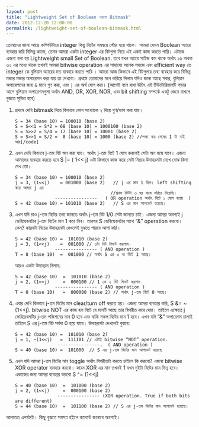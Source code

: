 ```yaml
---
layout: post
title: "Lightweight Set of Boolean ওরফে Bitmask"
date: 2012-12-20 12:00:00
permalink: /lightweight-set-of-boolean-bitmask.html
---
```

তোমাদের জানা আছে কম্পিউটারে integer কিছু বিটের সমন্বয়ে স্টোর হয়ে থাকে। আমরা যেমন Boolean অ্যারে ব্যবহার করি বিভিন্ন কাজে, তেমন আমরা একটা integer এর বিটগুলা নিয়ে এই একই কাজ করতে পারি। এটাকে এজন্য বলা হয় Lightweight small Set of Boolean. তবে যখন অ্যারে সাইজ কম থাকে অর্থাৎ ১৬ অথবা ৩২ এর মধ্যে থাকে তখনই আমরা bitwise operation এর সাহায্যে অনেক সহজে এবং efficient way তে integer কে বুলিয়ান অ্যারের মত ব্যবহার করতে পারি । আমরা আজ কিভাবে এই বিটগুলার তথ্য ব্যবহার করে বিভিন্ন মজার মজার অপারেশন করা যায় তা দেখবো। প্রথমে তোমাদের মনে করিয়ে দিলাম যদিও জানা আছে সবার, বুলিয়ান অপারেশনের জন্য `&` মানে গুণ করা, এবং `|` এর অর্থ যোগ করা। (আগেই বলে রাখা উচিৎ এই টিউটোরিয়ালটি পড়ার আগে বুলিয়ান অপারেশনগুলা অর্থাৎ AND, OR, XOR, NOR, এবং bit shifting সম্পর্কে একটু জেনে রাখলে বুঝতে সুবিধা হবে)

1. প্রথমে দেখি bitmask দিয়ে কিভাবে কোন সংখ্যাকে ২ দিয়ে গুণ/ভাগ করা যায়।
    
    ```
    S = 34 (base 10) = 100010 (base 2)
    S = S<<1 = S*2 = 68 (base 10) = 1000100 (base 2)
    S = S>>2 = S/4 = 17 (base 10) = 10001 (base 2)
    S = S>>1 = S/2 =  8 (base 10) = 1000 (base 2) //লক্ষ্য কর শেষের 1 টা নাই আর[/code]
    ```
    
2. এখন দেখি কিভাবে j-তম বিট অন করা যায়। অর্থাৎ j-তম বিটে 1 যোগ করলেই সেটা অন হয়ে যাবে। এজন্য আমাদের ব্যবহার করতে হবে S |= ( 1<< j) এটা কিভাবে কাজ করে সেটা নিচের উদাহরনটা দেখে বোঝ কিনা দেখ তো।
    
    ```
    S = 34 (base 10) = 100010 (base 2)
    j = 3, (1<<j)    = 001000 (base 2)   // j এর মান 1 ছিল। left shifting করে আমরা j এর
                                        //প্রথম বিটটা ৩ ঘর বামে সরিয়ে দিয়েছি।
                   ----------------   ( OR operation অর্থাৎ বিটে ১ যোগ হচ্ছে  )
    S = 42 (base 10) = 101010 (base 2)   // S এর মান আপডেট হয়েছে।
    ```
    
3. এখন যদি চাও j-তম বিটের তথ্য জানতে অর্থাৎ j-তম বিট 1/0 সেটা জানতে চাই। এজন্য আমরা অবশ্যই j ভেরিয়েবলটার j-তম বিটের মান 1 করে নিব। তারপর S ভেরিয়েবলটার সাথে “&” operation করবো। কেন? কারনটা নিচের উদাহরনটা দেখলেই বুঝতে পারবে আশা করি।
    
    ```
    S = 42 (base 10) =  101010 (base 2)
    j = 3, (1<<j)    =  001000 // ৩টা বিট শিফট করলাম।
                   ---------------- ( AND operation )
    T = 8 (base 10)  =  001000 // অর্থাৎ S এর ৩ নং বিটে 1 আছে।
    ```
    
    আরও একটা উদাহরন দিলাম:
    
    ```
    S = 42 (base 10)  =  101010 (base 2)
    j = 2, (1<<j)     =  000100 // 1 কে ২ বিট শিফট করলাম
                   ---------------- ( AND operation )
    T = 0 (base 10)   =  000000 (base 2) // অর্থাৎ j-তম বিটে 0 আছে।
    ```
    
4. এবার দেখি কিভাবে j-তম বিটের মান clear/turn off করতে হয়। এজন্য আমরা ব্যবহার করি, S &= ~(1<<j). bitwise NOT এর কাজ হল বিটে যে মানটি আছে তার বিপরীত করে দেয়া। তাইলে এক্ষেত্রে j ভেরিয়েবলটির j-তম পজিশনের মান 0 হবে এবং বাকি সকল বিটের মান 1 হবে। এখন যদি “&” অপারেশন চালাই তাইলে S এর j-তম বিট সর্বদা 0 হয়ে যাবে। উদাহরনটা দেখলেই বুঝবে:
    
    ```
    S = 42 (base 10) =  101010 (base 2)
    j = 1, ~(1<<j)   =  111101 // এটাই bitwise “NOT” operation.
                    ----------------.  ( AND operation )
    S = 40 (base 10) =  101000  // S এর j-তম বিটের মান আপডেট হয়েছে
    ```
    
5. এখন যদি আমরা j-তম বিটের মান toggle অর্থাৎ বিপরীতটা করতে চাইলে কি করবো? এজন্য bitwise XOR operator ব্যবহার করবো। কারন XOR এর মান তখনই 1 যখন দুইটা বিটের মান ভিন্ন হবে। একাজের জন্য আমরা ব্যবহার করবো S ^= (1<<j)
    
    ```
    S = 40 (base 10)  =  101000 (base 2)
    j = 2, (1<<j)     =  000100 (base 2) 
                    ---------------- (XOR operation. True if both bits are different)
    S = 44 (base 10)  =  101100 (base 2) // S এর j-তম বিটের মান আপডেট হয়েছে।
    ```
    
আপাতত এপর্যন্তই। কিছু বুঝতে সমস্যা হইলে কমেন্টে জানাবে অবশ্যই।

